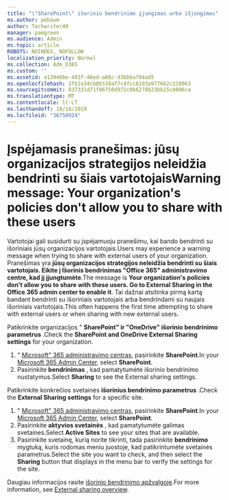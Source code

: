```yaml
---
title: "\"SharePoint\" išorinio bendrinimo įjungimas arba išjungimas"
ms.author: pebaum
author: Techwriter40
manager: pamgreen
ms.audience: Admin
ms.topic: article
ROBOTS: NOINDEX, NOFOLLOW
localization_priority: Normal
ms.collection: Adm_O365
ms.custom: ''
ms.assetid: e13940be-483f-46ed-a88c-d36bbaf04ad5
ms.openlocfilehash: 2f61a34cb0b510af7c4fcc6193a977662c328063
ms.sourcegitcommit: 037331d71f06750d972c0b6278b23bb15c4806ca
ms.translationtype: MT
ms.contentlocale: lt-LT
ms.lasthandoff: 10/18/2019
ms.locfileid: "36750924"
---
```

# <a name="warning-message-your-organizations-policies-dont-allow-you-to-share-with-these-users"></a><span data-ttu-id="4c881-102">Įspėjamasis pranešimas: jūsų organizacijos strategijos neleidžia bendrinti su šiais vartotojais</span><span class="sxs-lookup"><span data-stu-id="4c881-102">Warning message: Your organization's policies don't allow you to share with these users</span></span>

<span data-ttu-id="4c881-103">Vartotojai gali susidurti su įspėjamuoju pranešimu, kai bando bendrinti su išoriniais jūsų organizacijos vartotojais.</span><span class="sxs-lookup"><span data-stu-id="4c881-103">Users may experience a warning message when trying to share with external users of your organization.</span></span> <span data-ttu-id="4c881-104">Pranešimas yra **jūsų organizacijos strategijos neleidžia bendrinti su šiais vartotojais. Eikite į Išorinis bendrinimas "Office 365" administravimo centre, kad jį įjungtumėte**.</span><span class="sxs-lookup"><span data-stu-id="4c881-104">The message is **Your organization's policies don't allow you to share with these users. Go to External Sharing in the Office 365 admin center to enable it**.</span></span> <span data-ttu-id="4c881-105">Tai dažnai atsitinka pirmą kartą bandant bendrinti su išoriniais vartotojais arba bendrindami su naujais išoriniais vartotojais.</span><span class="sxs-lookup"><span data-stu-id="4c881-105">This often happens the first time attempting to share with external users or when sharing with new external users.</span></span>

<span data-ttu-id="4c881-106">Patikrinkite organizacijos " **SharePoint" ir "OneDrive" išorinio bendrinimo parametrus** .</span><span class="sxs-lookup"><span data-stu-id="4c881-106">Check the **SharePoint and OneDrive External Sharing settings** for your organization.</span></span>

1. <span data-ttu-id="4c881-107">" [Microsoft" 365 administravimo centras](https://admin.microsoft.com/AdminPortal/Home#/homepage">https://admin.microsoft.com/), pasirinkite **SharePoint**.</span><span class="sxs-lookup"><span data-stu-id="4c881-107">In your [Microsoft 365 Admin Center](https://admin.microsoft.com/AdminPortal/Home#/homepage">https://admin.microsoft.com/), select **SharePoint**.</span></span>
3. <span data-ttu-id="4c881-108">Pasirinkite **bendrinimas** , kad pamatytumėte išorinio bendrinimo nustatymus.</span><span class="sxs-lookup"><span data-stu-id="4c881-108">Select **Sharing** to see the External sharing settings.</span></span>

<span data-ttu-id="4c881-109">Patikrinkite konkrečios svetainės **išorinius bendrinimo parametrus** .</span><span class="sxs-lookup"><span data-stu-id="4c881-109">Check the **External Sharing settings** for a specific site.</span></span>

1. <span data-ttu-id="4c881-110">" [Microsoft" 365 administravimo centras](https://admin.microsoft.com/AdminPortal/Home#/homepage">https://admin.microsoft.com/), pasirinkite **SharePoint**.</span><span class="sxs-lookup"><span data-stu-id="4c881-110">In your [Microsoft 365 Admin Center](https://admin.microsoft.com/AdminPortal/Home#/homepage">https://admin.microsoft.com/), select **SharePoint**.</span></span>
2. <span data-ttu-id="4c881-111">Pasirinkite **aktyvios svetainės** , kad pamatytumėte galimas svetaines.</span><span class="sxs-lookup"><span data-stu-id="4c881-111">Select **Active Sites** to see your sites that are available.</span></span>
3. <span data-ttu-id="4c881-112">Pasirinkite svetainę, kurią norite tikrinti, tada pasirinkite **bendrinimo** mygtuką, kuris rodomas meniu juostoje, kad patikrintumėte svetainės parametrus.</span><span class="sxs-lookup"><span data-stu-id="4c881-112">Select the site you want to check, and then select the **Sharing** button that displays in the menu bar to verify the settings for the site.</span></span>

<span data-ttu-id="4c881-113">Daugiau informacijos rasite [išorinio bendrinimo apžvalgoje](https://docs.microsoft.com/sharepoint/external-sharing-overview).</span><span class="sxs-lookup"><span data-stu-id="4c881-113">For more information, see [External sharing overview](https://docs.microsoft.com/sharepoint/external-sharing-overview).</span></span>